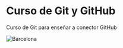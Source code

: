 ﻿# Curso de Git y GitHub

Curso de Git para enseñar a conector GitHub

![Barcelona](https://www.google.com.mx/url?sa=i&source=images&cd=&cad=rja&uact=8&ved=2ahUKEwiPqqvaxbHeAhWPqlMKHZLqAw0QjRx6BAgBEAU&url=https%3A%2F%2Fwww.mundodeportivo.com%2Ffutbol%2Flaliga%2F20180114%2F4421769534%2Flos-memes-del-real-sociedad-barca.html&psig=AOvVaw29i4-3lv-Q_navywCZMQkX&ust=1541105001610403)
